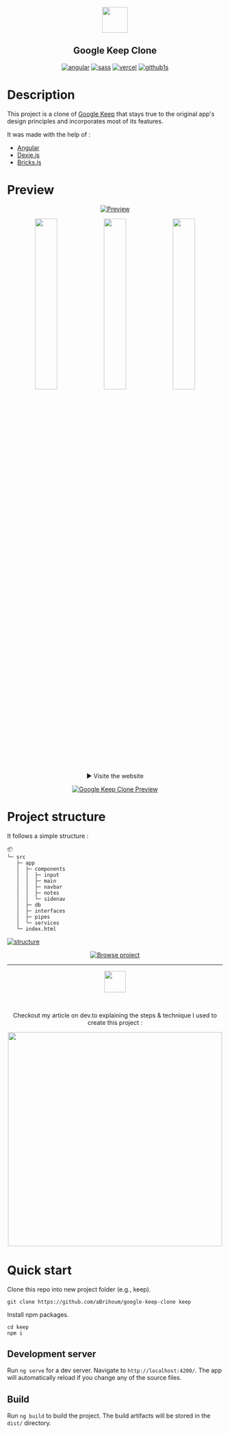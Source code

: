 <div align="center">
  <img width="60" src="https://i.ibb.co/8jjMHSG/keep-logo.webp">

## Google Keep Clone

[![angular](https://img.shields.io/badge/Angular-DD0031?style=for-the-badge&logo=angular)](https://angular.io/) [![sass](https://img.shields.io/badge/Sass-CC6699?style=for-the-badge&logo=sass&logoColor=white)](ttps://sass-lang.com/) [![vercel](https://img.shields.io/badge/Vercel-preview%20online-green?style=for-the-badge&logo=vercel)](https://google-keep-clone-lovat.vercel.app/) [![github1s](https://img.shields.io/badge/github1s-View%20project-blue?style=for-the-badge&logo=github)](https://github1s.com/aBrihoum/google-keep-clone/blob/HEAD/src/app/app.module.ts)

</div>

# Description

This project is a clone of [Google Keep](https://keep.google.com/) that stays true to the original app's design principles and incorporates most of its features.

It was made with the help of :

- [Angular](https://angular.io/)
- [Dexie.js](https://dexie.org/)
- [Bricks.js](https://github.com/callmecavs/bricks.js/)

# Preview

<div align="center">

[![Preview](https://i.ibb.co/yyMYPCf/youtube-cover.webp)](https://www.youtube.com/watch?v=FPJamYMh-As)

<img src="https://i.ibb.co/smykqgH/prev1.webp" width="32%"><img src="https://i.ibb.co/wpqZhQ0/prev2.webp" width="32%"><img src="https://i.ibb.co/rQpS8Yv/prev3.webp" width="32%">

<br/>

▶ Visite the website

[![Google Keep Clone Preview](https://img.shields.io/badge/Vercel-preview%20online-green?style=for-the-badge&logo=vercel)](https://google-keep-clone-lovat.vercel.app/)

</div>

# Project structure

It follows a simple structure :

```
📦
└─ src
   ├─ app
   │  ├─ components
   │  │  ├─ input
   │  │  ├─ main
   │  │  ├─ navbar
   │  │  ├─ notes
   │  │  └─ sidenav
   │  ├─ db
   │  ├─ interfaces
   │  ├─ pipes
   │  └─ services
   └─ index.html
```

[![structure](https://i.imgur.com/mFhehjb.png)](https://github1s.com/aBrihoum/google-keep-clone/blob/HEAD/src/app/app.module.ts)

<div align="center">

[![Browse project](https://img.shields.io/badge/github1s-Browse%20project-blue?style=for-the-badge&logo=github)](https://github1s.com/aBrihoum/google-keep-clone/blob/HEAD/src/app/app.module.ts)

</div>

---

<div align="center">
<img width="50" src="https://practicaldev-herokuapp-com.freetls.fastly.net/assets/devlogo-pwa-512.png">

$~$

Checkout my article on dev.to explaining the steps & technique I used to create this project :

[<img width="500" src="https://i.ibb.co/jy9sJrF/dev-to.webp">](https://dev.to/brihoum/how-i-optimized-my-angular-website-3fd0)

</div>

# Quick start

Clone this repo into new project folder (e.g., keep).

```
git clone https://github.com/aBrihoum/google-keep-clone keep
```

Install npm packages.

```
cd keep
npm i
```

## Development server

Run `ng serve` for a dev server. Navigate to `http://localhost:4200/`. The app will automatically reload if you change any of the source files.

## Build

Run `ng build` to build the project. The build artifacts will be stored in the `dist/` directory.
